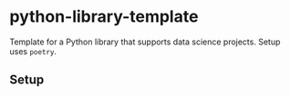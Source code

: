 # python-library-template
Template for a Python library that supports data science projects. Setup uses `poetry`.

## Setup
